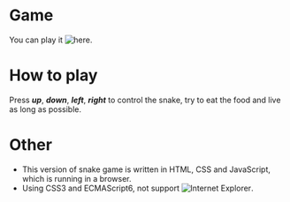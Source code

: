 # Game
You can play it ![here](bluevect.github.io/Snake-on-web).

# How to play
Press ***up***, ***down***, ***left***, ***right*** to control the snake, try to eat the food and live as long as possible.

# Other
- This version of snake game is written in HTML, CSS and JavaScript, which is running in a browser.
- Using CSS3 and ECMAScript6, not support ![Internet Explorer](https://www.microsoft.com/en-us/download/internet-explorer.aspx).
